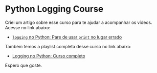 # Python Logging Course

Criei um artigo sobre esse curso para te ajudar a acompanhar os vídeos. Acesse no link abaixo:

- [`logging` no Python: Pare de usar `print` no lugar errado](https://www.otaviomiranda.com.br/2025/logging-no-python-pare-de-usar-print-no-lugar-errado/)

Também temos a playlist completa desse curso no link abaixo:

- [Logging no Python: Curso completo](https://www.youtube.com/playlist?list=PLbIBj8vQhvm28qR-yvWP3JELGelWxsxaI)

Espero que goste.
